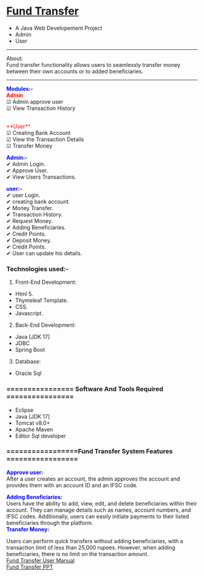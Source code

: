 # <a href="" target="_blank">Fund Transfer </a> 
- A Java Web Developement Project
- Admin
- User


<hr>
<bold>About:</bold><br>
Fund transfer functionality allows users to seamlessly transfer money between their own accounts or to added beneficiaries. 
<hr>

<span style="color:blue">**Modules:-**</span><br>
<span style="color:red">**Admin**</span><br>
<span>&#9745;</span> Admin approve user<br>
<span>&#9745;</span> View Transaction History<br>


<br>
<span style="color:red">**User**</span><br>
<span>&#9745;</span> Creating Bank Account<br>
<span>&#9745;</span> View the Transaction Details<br>
<span>&#9745;</span> Transfer Money<br>

<span style="color:blue">**Admin:-**</span><br>
<span>&#10004;</span> Admin Login.<br>
<span>&#10004;</span> Approve User.<br>
<span>&#10004;</span> View Users Transactions.<br>




<span style="color:blue">**user:-**</span><br>
<span>&#10004;</span> user Login.<br>
<span>&#10004;</span> creating bank account.<br>
<span>&#10004;</span> Money Transfer.<br>
<span>&#10004;</span> Transaction History.<br>
<span>&#10004;</span> Request Money.<br>
<span>&#10004;</span> Adding Beneficiaries.<br>
<span>&#10004;</span> Credit Points.<br>
<span>&#10004;</span> Deposit Money.<br>
<span>&#10004;</span> Credit Points.<br>
<span>&#10004;</span> User can update his details.<br>


### Technologies used:-
1. Front-End Development:
- Html 5.
- Thymeleaf Template. 
- CSS.
- Javascript.

2. Back-End Development:
- Java [JDK 17]
- JDBC
- Spring Boot

3. Database:
- Oracle Sql

### ================ Software And Tools Required ================
- Eclipse
- Java [JDK 17]
- Tomcat v8.0+
- Apache Maven
- Editor Sql developer


### =================Fund Transfer System Features  =================
<span style="color:blue">**Approve user:**</span><br>
After a user creates an account, the admin approves the account and provides them with an account ID and an IFSC code.<br>

<span style="color:blue">**Adding Beneficiaries:**</span><br>
Users have the ability to add, view, edit, and delete beneficiaries within their account. They can manage details such as names, account numbers, and IFSC codes. Additionally, users can easily initiate payments to their listed beneficiaries through the platform.<br>
<span style="color:blue">**Transfer Money:**</span><br>

Users can perform quick transfers without adding beneficiaries, with a transaction limit of less than 25,000 rupees. However, when adding beneficiaries, there is no limit on the transaction amount.<br>
<a href=""> Fund Transfer User Manual</a><br>
<a href=""> Fund Transfer PPT</a>

